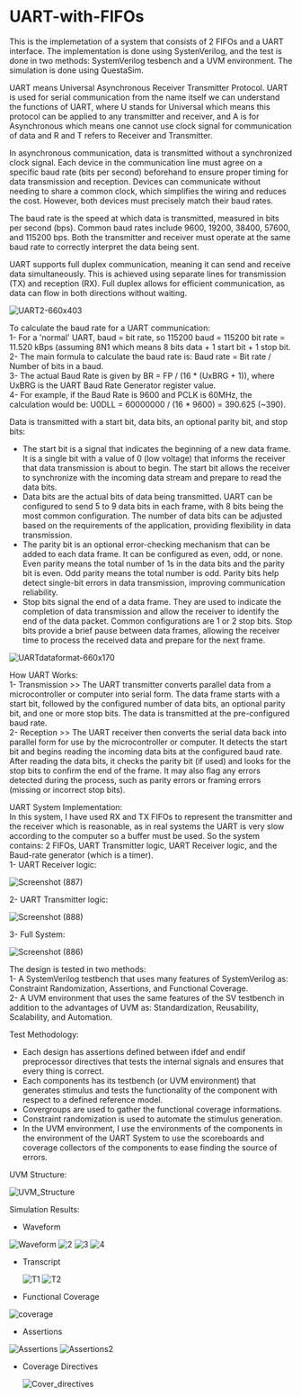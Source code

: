 # UART-with-FIFOs

This is the implemetation of a system that consists of 2 FIFOs and a UART interface. The implementation is done using SystenVerilog, and the test is done in two methods: SystemVerilog tesbench and a UVM environment. The simulation is done using QuestaSim.

UART means Universal Asynchronous Receiver Transmitter Protocol. UART is used for serial communication from the name itself we can understand the functions of UART, where U stands for Universal which means this protocol can be applied to any transmitter and receiver, and A is for Asynchronous which means one cannot use clock signal for communication of data and R and T refers to Receiver and Transmitter. 

In asynchronous communication, data is transmitted without a synchronized clock signal. Each device in the communication line must agree on a specific baud rate (bits per second) beforehand to ensure proper timing for data transmission and reception. Devices can communicate without needing to share a common clock, which simplifies the wiring and reduces the cost. However, both devices must precisely match their baud rates.

The baud rate is the speed at which data is transmitted, measured in bits per second (bps). Common baud rates include 9600, 19200, 38400, 57600, and 115200 bps. Both the transmitter and receiver must operate at the same baud rate to correctly interpret the data being sent.

UART supports full duplex communication, meaning it can send and receive data simultaneously. This is achieved using separate lines for transmission (TX) and reception (RX). Full duplex allows for efficient communication, as data can flow in both directions without waiting.

![UART2-660x403](https://github.com/EngAhmed21/UART-with-FIFOs/assets/90782588/af0449d9-670f-4df6-a112-92da997d5757)

To calculate the baud rate for a UART communication:                                                                                                                                                                                                                                                                                                                
1- For a 'normal' UART, baud = bit rate, so 115200 baud = 115200 bit rate = 11.520 kBps (assuming 8N1 which means 8 bits data + 1 start bit + 1 stop bit.                                                                                                                                                                                                                                                                 
2- The main formula to calculate the baud rate is: Baud rate = Bit rate / Number of bits in a baud.                                                                                                                                                                                                                                                     
3- The actual Baud Rate is given by BR = FP / (16 * (UxBRG + 1)), where UxBRG is the UART Baud Rate Generator register value.                                                                                                                                                                                                                                               
4- For example, if the Baud Rate is 9600 and PCLK is 60MHz, the calculation would be: U0DLL = 60000000 / (16 * 9600) = 390.625 (~390).

Data is transmitted with a start bit, data bits, an optional parity bit, and stop bits:                                                                                                                                                         
- The start bit is a signal that indicates the beginning of a new data frame. It is a single bit with a value of 0 (low voltage) that informs the receiver that data transmission is about to begin. The start bit allows the receiver to synchronize with the incoming data stream and prepare to read the data bits.
- Data bits are the actual bits of data being transmitted. UART can be configured to send 5 to 9 data bits in each frame, with 8 bits being the most common configuration. The number of data bits can be adjusted based on the requirements of the application, providing flexibility in data transmission.
- The parity bit is an optional error-checking mechanism that can be added to each data frame. It can be configured as even, odd, or none. Even parity means the total number of 1s in the data bits and the parity bit is even. Odd parity means the total number is odd. Parity bits help detect single-bit errors in data transmission, improving communication reliability.
- Stop bits signal the end of a data frame. They are used to indicate the completion of data transmission and allow the receiver to identify the end of the data packet. Common configurations are 1 or 2 stop bits. Stop bits provide a brief pause between data frames, allowing the receiver time to process the received data and prepare for the next frame.

![UARTdataformat-660x170](https://github.com/EngAhmed21/UART-with-FIFOs/assets/90782588/6e8312c1-761b-4f5b-8f5e-4479442b04b2)
           
How UART Works:                                                                                                                                                                                                                                                                                                                
1- Transmission >> The UART transmitter converts parallel data from a microcontroller or computer into serial form. The data frame starts with a start bit, followed by the configured number of data bits, an optional parity bit, and one or more stop bits. The data is transmitted at the pre-configured baud rate.                                                                                                                                                                                                                                                                                                                
2- Reception >> The UART receiver then converts the serial data back into parallel form for use by the microcontroller or computer. It detects the start bit and begins reading the incoming data bits at the configured baud rate. After reading the data bits, it checks the parity bit (if used) and looks for the stop bits to confirm the end of the frame.  It may also flag any errors detected during the process, such as parity errors or framing errors (missing or incorrect stop bits).

UART System Implementation:                                                                                                                                                                                                                                                             
In this system, I have used RX and TX FIFOs to represent the transmitter and the receiver which is reasonable, as in real systems the UART is very slow according to the computer so a buffer must be used. So the system contains: 2 FIFOs, UART Transmitter logic, UART Receiver logic, and the Baud-rate generator (which is a timer).                                                                                                                                                                                                                                                      
1- UART Receiver logic:

![Screenshot (887)](https://github.com/EngAhmed21/UART-with-FIFOs/assets/90782588/aef55e99-8988-47b2-a5e1-e213e4f6f6d2)

2- UART Transmitter logic:

![Screenshot (888)](https://github.com/EngAhmed21/UART-with-FIFOs/assets/90782588/9f0ced6b-a607-42cd-9793-945d1a53188e)

3- Full System:

![Screenshot (886)](https://github.com/EngAhmed21/UART-with-FIFOs/assets/90782588/3962ed48-e10f-4b83-ad44-c97c7fb0e3cc)

The design is tested in two methods:                                                                                                                                                                                                                                                       
1- A SystemVerilog testbench that uses many features of SystemVerilog as: Constraint Randomization, Assertions, and Functional Coverage.                                                                                                                                                                                                                                       
2- A UVM environment that uses the same features of the SV testbench in addition to the advantages of UVM as: Standardization, Reusability, Scalability, and Automation.  

Test Methodology:                                                                                                                                                                                                                                              
- Each design has assertions defined between ifdef and endif preprocessor directives that tests the internal signals and ensures that every thing is correct.                                                                                                                                                       
- Each components has its testbench (or UVM environment) that generates stimulus and tests the functionality of the component with respect to a defined reference model.                                                                                                                                                         
- Covergroups are used to gather the functional coverage informations.                                                                                                                                                                                          
- Constraint randomization is used to automate the stimulus generation.                                                                                                                                                                                          
- In the UVM environment, I use the environments of the components in the environment of the UART System to use the scoreboards and coverage collectors of the components to ease finding the source of errors.                                                                                                                                                                                          

UVM Structure:

![UVM_Structure](https://github.com/EngAhmed21/UART-with-FIFOs/assets/90782588/c5987632-6b96-4896-943a-d02bf4f4484e)

Simulation Results:                                                                                                                                                                                                                                              
 - Waveform
   
  ![Waveform](https://github.com/EngAhmed21/UART-with-FIFOs/assets/90782588/951b029f-a765-42ad-98c8-32e7424fdcee)
  ![2](https://github.com/EngAhmed21/UART-with-FIFOs/assets/90782588/598759b2-c508-460a-86ae-39ea296cef18)
  ![3](https://github.com/EngAhmed21/UART-with-FIFOs/assets/90782588/f8ee8d50-6cbe-4767-862f-0857dc302a1c)
  ![4](https://github.com/EngAhmed21/UART-with-FIFOs/assets/90782588/f9f601d2-c15c-4e25-bb13-39429651cafd)

 - Transcript
   
   ![T1](https://github.com/EngAhmed21/UART-with-FIFOs/assets/90782588/1b274b80-56fd-40b3-aab6-c3073d4f5c14)
   ![T2](https://github.com/EngAhmed21/UART-with-FIFOs/assets/90782588/fafae0d6-55c7-4b00-946e-b18e941c2321)

 - Functional Coverage
   
![coverage](https://github.com/EngAhmed21/UART-with-FIFOs/assets/90782588/75e62b1b-ffe8-4156-9997-121ae11cf4c1)

 - Assertions

![Assertions](https://github.com/EngAhmed21/UART-with-FIFOs/assets/90782588/706b2d6c-c086-4c37-b8bb-2f232b043845)
![Assertions2](https://github.com/EngAhmed21/UART-with-FIFOs/assets/90782588/74a57ef2-edf2-475b-bfdf-de520f87c855)


 - Coverage Directives

   ![Cover_directives](https://github.com/EngAhmed21/UART-with-FIFOs/assets/90782588/020a6ee5-38d2-44db-9cf4-9cd2e00bcd12)
